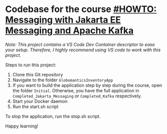 # Codebase for the course [#HOWTO: Messaging with Jakarta EE Messaging and Apache Kafka](http://pluralsight.com)

*Note: This project contains a VS Code Dev Container descriptor to ease your setup. Therefore, I highly recommend using VS code to work with this project.* 

Steps to run this project:

1. Clone this Git repository
2. Navigate to the folder `GlobomanticsInventoryApp`
3. If you want to build the application step by step during the course, open the folder `Initial`. Otherwise, you have the full application in `Completed_Jakarta_Messaging` or `Completed_Kafka` respectively.
3. Start your Docker daemon
4. Run the start.sh script


To stop the application, run the stop.sh script.

Happy learning!